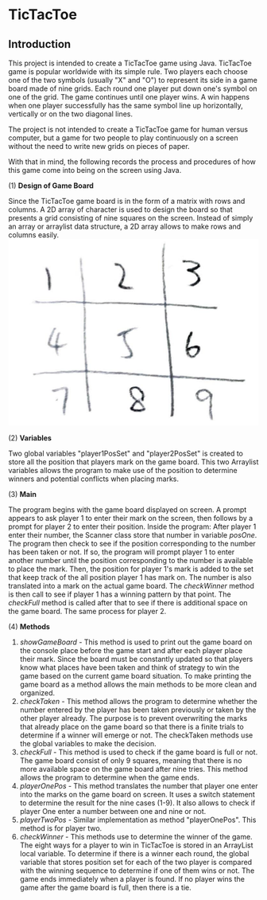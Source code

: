# TicTacToe

## Introduction

This project is intended to create a TicTacToe game using Java. TicTacToe game is popular worldwide with its simple rule. Two players each choose one of the two symbols (usually "X" and "O") to represent its side in a game board made of nine grids. Each round one player put down one's symbol on one of the grid. The game continues until one player wins. A win happens when one player successfully has the same symbol line up horizontally, vertically or on the two diagonal lines. 

The project is not intended to create a TicTacToe game for human versus computer, but a game for two people to play continuously on a screen without the need to write new grids on pieces of paper. 

With that in mind, the following records the process and procedures of how this game come into being on the screen using Java. 

(1) **Design of Game Board**

Since the TicTacToe game board is in the form of a matrix with rows and columns. A 2D array of character is used to design the board so that presents a grid consisting of nine squares on the screen. Instead of simply an array or arraylist data structure, a 2D array allows to make rows and columns easily.  
![picture of the game board design](out/production/TicTacToe/.idea/number_in_grid.png)

(2) **Variables**

Two global variables "player1PosSet" and "player2PosSet" is created to store all the position that players mark on the game board. This two Arraylist variables allows the program to make use of the position to determine winners and potential conflicts when placing marks.


(3) **Main**

The program begins with the game board displayed on screen. A prompt appears to ask player 1 to enter their mark on the screen, then follows by a prompt for player 2 to enter their position. 
Inside the program: After player 1 enter their number, the Scanner class store that number in variable _posOne_. The program then check to see if the position corresponding to the number has been taken or not. If so, the program will prompt player 1 to enter another number until the position corresponding to the number is available to place the mark. 
Then, the position for player 1's mark is added to the set that keep track of the all position player 1 has mark on. The number is also translated into a mark on the actual game board. The _checkWinner_ method is then call to see if player 1 has a winning pattern by that point. The _checkFull_ method is called after that to see if there is additional space on the game board. The same process for player 2.  


(4) **Methods**

1. _showGameBoard_ - This method is used to print out the game board on the console place before the game start and after each player place their mark. Since the board must be constantly updated so that players know what places have been taken and think of strategy to win the game based on the current game board situation. To make printing the game board as a method allows the main methods to be more clean and organized. 
2. _checkTaken_ - This method allows the program to determine whether the number entered by the player has been taken previously or taken by the other player already. The purpose is to prevent overwriting the marks that already place on the game board so that there is a finite trials to determine if a winner will emerge or not. The checkTaken methods use the global variables to make the decision. 
3. _checkFull_ - This method is used to check if the game board is full or not. The game board consist of only 9 squares, meaning that there is no more available space on the game board after nine tries. This method allows the program to determine when the game ends. 
4. _playerOnePos_ - This method translates the number that player one enter into the marks on the game board on screen. It uses a switch statement to determine the result for the nine cases (1-9). It also allows to check if player One enter a number between one and nine or not. 
5. _playerTwoPos_ - Similar implementation as method "playerOnePos". This method is for player two. 
6. _checkWinner_ - This methods use to determine the winner of the game. The eight ways for a player to win in TicTacToe is stored in an ArrayList local variable. To determine if there is a winner each round, the global variable that stores position set for each of the two player is compared with the winning sequence to determine if one of them wins or not. The game ends immediately when a player is found. If no player wins the game after the game board is full, then there is a tie. 